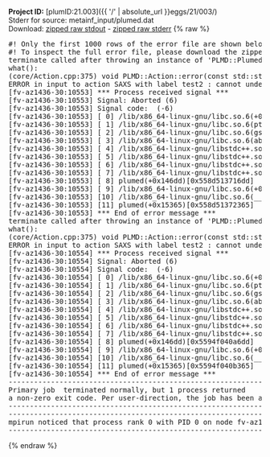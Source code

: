 **Project ID:** [plumID:21.003]({{ '/' | absolute_url }}eggs/21/003/)  
Stderr for source:  metainf_input/plumed.dat   
Download: [zipped raw stdout](plumed.dat.plumed.stdout.txt.zip) - [zipped raw stderr](plumed.dat.plumed.stderr.txt.zip) 
{% raw %}
<pre>
#! Only the first 1000 rows of the error file are shown below
#! To inspect the full error file, please download the zipped raw stderr file above
terminate called after throwing an instance of 'PLMD::Plumed::ExceptionError'
what():
(core/Action.cpp:375) void PLMD::Action::error(const std::string&) const
ERROR in input to action SAXS with label test2 : cannot understand the following words from the input line : SCALEINT=1680
[fv-az1436-30:10553] *** Process received signal ***
[fv-az1436-30:10553] Signal: Aborted (6)
[fv-az1436-30:10553] Signal code:  (-6)
[fv-az1436-30:10553] [ 0] /lib/x86_64-linux-gnu/libc.so.6(+0x45330)[0x7efcc5e45330]
[fv-az1436-30:10553] [ 1] /lib/x86_64-linux-gnu/libc.so.6(pthread_kill+0x11c)[0x7efcc5e9eb2c]
[fv-az1436-30:10553] [ 2] /lib/x86_64-linux-gnu/libc.so.6(gsignal+0x1e)[0x7efcc5e4527e]
[fv-az1436-30:10553] [ 3] /lib/x86_64-linux-gnu/libc.so.6(abort+0xdf)[0x7efcc5e288ff]
[fv-az1436-30:10553] [ 4] /lib/x86_64-linux-gnu/libstdc++.so.6(+0xa5ff5)[0x7efcc62a5ff5]
[fv-az1436-30:10553] [ 5] /lib/x86_64-linux-gnu/libstdc++.so.6(+0xbb0da)[0x7efcc62bb0da]
[fv-az1436-30:10553] [ 6] /lib/x86_64-linux-gnu/libstdc++.so.6(_ZSt10unexpectedv+0x0)[0x7efcc62a5a55]
[fv-az1436-30:10553] [ 7] /lib/x86_64-linux-gnu/libstdc++.so.6(+0xa5a6f)[0x7efcc62a5a6f]
[fv-az1436-30:10553] [ 8] plumed(+0x146dd)[0x558d513716dd]
[fv-az1436-30:10553] [ 9] /lib/x86_64-linux-gnu/libc.so.6(+0x2a1ca)[0x7efcc5e2a1ca]
[fv-az1436-30:10553] [10] /lib/x86_64-linux-gnu/libc.so.6(__libc_start_main+0x8b)[0x7efcc5e2a28b]
[fv-az1436-30:10553] [11] plumed(+0x15365)[0x558d51372365]
[fv-az1436-30:10553] *** End of error message ***
terminate called after throwing an instance of 'PLMD::Plumed::ExceptionError'
what():
(core/Action.cpp:375) void PLMD::Action::error(const std::string&) const
ERROR in input to action SAXS with label test2 : cannot understand the following words from the input line : SCALEINT=1680
[fv-az1436-30:10554] *** Process received signal ***
[fv-az1436-30:10554] Signal: Aborted (6)
[fv-az1436-30:10554] Signal code:  (-6)
[fv-az1436-30:10554] [ 0] /lib/x86_64-linux-gnu/libc.so.6(+0x45330)[0x7f684a845330]
[fv-az1436-30:10554] [ 1] /lib/x86_64-linux-gnu/libc.so.6(pthread_kill+0x11c)[0x7f684a89eb2c]
[fv-az1436-30:10554] [ 2] /lib/x86_64-linux-gnu/libc.so.6(gsignal+0x1e)[0x7f684a84527e]
[fv-az1436-30:10554] [ 3] /lib/x86_64-linux-gnu/libc.so.6(abort+0xdf)[0x7f684a8288ff]
[fv-az1436-30:10554] [ 4] /lib/x86_64-linux-gnu/libstdc++.so.6(+0xa5ff5)[0x7f684aca5ff5]
[fv-az1436-30:10554] [ 5] /lib/x86_64-linux-gnu/libstdc++.so.6(+0xbb0da)[0x7f684acbb0da]
[fv-az1436-30:10554] [ 6] /lib/x86_64-linux-gnu/libstdc++.so.6(_ZSt10unexpectedv+0x0)[0x7f684aca5a55]
[fv-az1436-30:10554] [ 7] /lib/x86_64-linux-gnu/libstdc++.so.6(+0xa5a6f)[0x7f684aca5a6f]
[fv-az1436-30:10554] [ 8] plumed(+0x146dd)[0x5594f040a6dd]
[fv-az1436-30:10554] [ 9] /lib/x86_64-linux-gnu/libc.so.6(+0x2a1ca)[0x7f684a82a1ca]
[fv-az1436-30:10554] [10] /lib/x86_64-linux-gnu/libc.so.6(__libc_start_main+0x8b)[0x7f684a82a28b]
[fv-az1436-30:10554] [11] plumed(+0x15365)[0x5594f040b365]
[fv-az1436-30:10554] *** End of error message ***
--------------------------------------------------------------------------
Primary job  terminated normally, but 1 process returned
a non-zero exit code. Per user-direction, the job has been aborted.
--------------------------------------------------------------------------
--------------------------------------------------------------------------
mpirun noticed that process rank 0 with PID 0 on node fv-az1436-30 exited on signal 6 (Aborted).
--------------------------------------------------------------------------
</pre>
{% endraw %}
